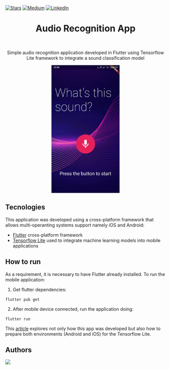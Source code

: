 [![Stars][stars-shield]][stars-url]
[![Medium][medium-shield]][medium-url]
[![LinkedIn][linkedin-shield]][linkedin-url]


<h1 align="center"> Audio Recognition App</h1> <br>
<p align="center">Simple audio recognition application developed in Flutter using Tensorflow Lite framework to integrate a sound classification model</p>

<p align="center">
    <img src="images/AndroidPreview.gif" height="400">
</p>


## Tecnologies

This application was developed using a cross-platform framework that allows multi-operanting systems support namely iOS and Android:

- [Flutter](https://flutter.dev) cross-platform framework 
- [Tensorflow Lite](https://www.tensorflow.org/lite) used to integrate machine learning models into mobile applications

## How to run

As a requirement, it is necessary to have Flutter already installed. To run the mobile application:

1. Get flutter dependencies:

```
flutter pub get
```

2. After mobile device connected, run the application doing:

```
flutter run
```

This [article]() explores not only how this app was developed but also how to prepare both environments (Android and iOS) for the Tensorflow Lite.

## Authors
<a href="https://github.com/cmalbuquerque/audio_recognition_app/graphs/contributors">
  <img src="https://contributors-img.web.app/image?repo=cmalbuquerque/audio_recognition_app" />
</a>


[stars-shield]: https://img.shields.io/github/stars/cmalbuquerque/repo.svg?style=for-the-badge
[stars-url]: https://github.com/cmalbuquerque/repo/audio_recognition_app
[medium-shield]: https://img.shields.io/badge/-Medium-black.svg?style=for-the-badge&logo=medium&colorB=555
[medium-url]: https://
[linkedin-shield]: https://img.shields.io/badge/-LinkedIn-black.svg?style=for-the-badge&logo=linkedin&colorB=555
[linkedin-url]: https://www.linkedin.com/in/carolina-albuquerque29/
